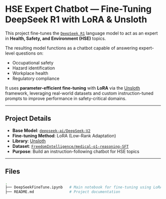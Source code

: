# HSE Expert Chatbot — Fine-Tuning DeepSeek R1 with LoRA & Unsloth

This project fine-tunes the [`DeepSeek R1`](https://huggingface.co/unsloth/DeepSeek-R1-Distill-Llama-8B) language model to act as an expert in **Health, Safety, and Environment (HSE)** topics.

The resulting model functions as a chatbot capable of answering expert-level questions on:
- Occupational safety
- Hazard identification
- Workplace health
- Regulatory compliance

It uses **parameter-efficient fine-tuning** with **LoRA** via the [Unsloth](https://github.com/unslothai/unsloth) framework, leveraging real-world datasets and custom instruction-tuned prompts to improve performance in safety-critical domains.

---

## Project Details

- **Base Model**: [`deepseek-ai/DeepSeek-V2`](https://huggingface.co/unsloth/DeepSeek-R1-Distill-Llama-8B)
- **Fine-tuning Method**: LoRA (Low-Rank Adaptation)
- **Library**: [Unsloth](https://github.com/unslothai/unsloth)
- **Dataset**: [`FreedomIntelligence/medical-o1-reasoning-SFT`](https://huggingface.co/datasets/FreedomIntelligence/medical-o1-reasoning-SFT)
- **Purpose**: Build an instruction-following chatbot for HSE topics

---

## Files

```bash
.
├── DeepSeekFineTune.ipynb   # Main notebook for fine-tuning using LoRA and Unsloth
├── README.md                # Project documentation
